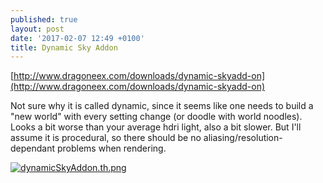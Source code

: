 ```yaml
---
published: true
layout: post
date: '2017-02-07 12:49 +0100'
title: Dynamic Sky Addon
---
```

[http://www.dragoneex.com/downloads/dynamic-skyadd-on](http://www.dragoneex.com/downloads/dynamic-skyadd-on)

Not sure why it is called dynamic, since it seems like one needs to build a "new world" with every setting change (or doodle with world noodles). Looks a bit worse than your average hdri light, also a bit slower. But I'll assume it is procedural, so there should be no aliasing/resolution-dependant problems when rendering.

[![dynamicSkyAddon.th.png](https://cdn.scrot.moe/images/2017/02/07/dynamicSkyAddon.th.png)](https://cdn.scrot.moe/images/2017/02/07/dynamicSkyAddon.png)
